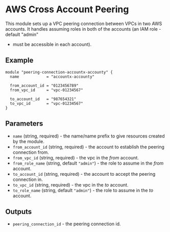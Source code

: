 # AWS Cross Account Peering

This module sets up a VPC peering connection between VPCs in two AWS accounts.
It handles assuming roles in both of the accounts (an IAM role - default "admin"
- must be accessible in each account).

## Example

```
module "peering-connection-accountx-accounty" {
  name            = "accountx-accounty"

  from_account_id = "0123456789"
  from_vpc_id     = "vpc-01234567"

  to_account_id   = "987654321"
  to_vpc_id       = "vpc-01234567"
}
```

## Parameters

* `name` (string, required) - the name/name prefix to give resources created by the module.
* `from_account_id` (string, required) - the account to establish the peering connection from.
* `from_vpc_id` (string, required) - the vpc in the _from_ account.
* `from_role_name` (string, default `"admin"`) - the role to assume in the _from_ account.
* `to_account_id` (string, required) - the account to accept the peering connection in.
* `to_vpc_id` (string, required) - the vpc in the _to_ account.
* `to_role_name` (string, default `"admin"`) - the role to assume in the _to_ account.

## Outputs

* `peering_connection_id` - the peering connection id.
